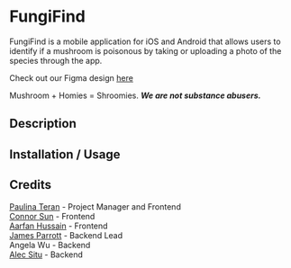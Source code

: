 # FungiFind
FungiFind is a mobile application for iOS and Android that allows users to identify if a mushroom is poisonous by taking or uploading a photo of the species through the app.

Check out our Figma design [here](https://www.figma.com/file/5jvVQx2kV1F6DvpRpBQqyH/FungiFind?type=design&node-id=148%3A2&mode=design&t=xJEhWo4EEEgBctaL-1)

Mushroom + Homies = Shroomies. **_We are not substance abusers._**

## Description

## Installation / Usage

## Credits
[Paulina Teran](https://github.com/paulitera) - Project Manager and Frontend\
[Connor Sun](https://github.com/connorsun) - Frontend\
[Aarfan Hussain](https://github.com/AHussain101) - Frontend\
[James Parrott](https://github.com/jamesdwa) - Backend Lead\
Angela Wu - Backend\
[Alec Situ](https://github.com/Err0r64) - Backend

<!-- # React Native + Node Template
Created by Rasmus Makiniemi, curated by the Tech Team

## Background
React Native is an open-source JavaScript framework that allows you to build mobile apps using the same codebase, enabling you to write code once and deploy it across different platforms, such as iOS, Android, and Windows.

React Native is one of the leading mobile development frameworks, and is used by countless companies which you can find out more [about here](https://reactnative.dev/showcase).

## The Template
This template uses Expo to seemlessly bridge the gap between developing on a computer to displaying on a mobile device. With the use of the Expo Go app on your phone and a simple one line command in your terminal, Expo generates a QR code for you to scan in the app to open your project on a phone.

As Expo automatically sends updates to the app on your phone, you can continuously keep coding and see the updates in real-time.

## Getting Started
For this project, you need two things installed, Expo Go on your phone and Node.js on your computer which you can find the downloads to here:

- [Expo Go](https://expo.dev/client)
- [Node.js](https://nodejs.org/en/download)

Once you are done with that, start following the steps listed in the README's in the `client` and `server` folders to set up and run the front-end and backend respectively.

Happy coding!

*PS: This template is far from perfect, so if you find anything wrong, have any questions, or run into any steps you do not understand, reach out to the tech team!* -->